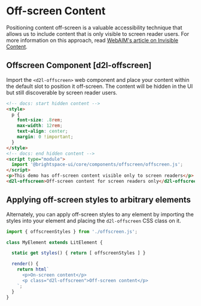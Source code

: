 # Off-screen Content

Positioning content off-screen is a valuable accessibility technique that allows us to include content that is only visible to screen reader users. For more information on this approach, read [WebAIM's article on Invisible Content](http://webaim.org/techniques/css/invisiblecontent/).

## Offscreen Component [d2l-offscreen]

Import the `<d2l-offscreen>` web component and place your content within the default slot to position it off-screen. The content will be hidden in the UI but still discoverable by screen reader users.

<!-- docs: demo live name:d2l-offscreen -->
```html
<!-- docs: start hidden content -->
<style>
  p {
    font-size: .8rem;
    max-width: 12rem;
    text-align: center;
    margin: 0 !important;
  }
</style>
<!-- docs: end hidden content -->
<script type="module">
  import '@brightspace-ui/core/components/offscreen/offscreen.js';
</script>
<p>This demo has off-screen content visible only to screen readers</p>
<d2l-offscreen>Off-screen content for screen readers only</d2l-offscreen>
```

## Applying off-screen styles to arbitrary elements

Alternately, you can apply off-screen styles to any element by importing the styles into your element and placing the `d2l-offscreen` CSS class on it.

```javascript
import { offscreenStyles } from './offscreen.js';

class MyElement extends LitElement {

  static get styles() { return [ offscreenStyles ] }

  render() {
    return html`
      <p>On-screen content</p>
      <p class="d2l-offscreen">Off-screen content</p>
    `;
  }
}
```
